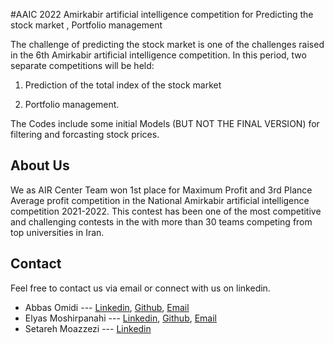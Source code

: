 #AAIC 2022  Amirkabir artificial intelligence competition for Predicting the stock market , Portfolio management

The challenge of predicting the stock market is one of the challenges raised 
in the 6th Amirkabir artificial intelligence competition. In this period, two separate competitions will be held:

1) Prediction of the total index of the stock market

2) Portfolio management.

The Codes include some initial Models (BUT NOT THE FINAL VERSION) for filtering and forcasting stock prices.

## About Us
We as AIR Center Team won 1st place   for Maximum Profit and 3rd Plance Average profit competition in the National  Amirkabir artificial intelligence competition 2021-2022. 
This contest has been one of the most competitive and challenging contests in the with more than 30 teams competing 
from top universities in Iran.

## Contact
Feel free to contact us via email or connect with us on linkedin.

- Abbas Omidi --- [Linkedin](https://www.linkedin.com/in/abbasomidi77/), [Github](https://github.com/abbasomidi77), [Email](mailto:abbasomidi77@gmail.com)
- Elyas Moshirpanahi --- [Linkedin](https://www.linkedin.com/in/ElyasMoshirpanahi1997), [Github](https://github.com/elyas1376), [Email](mailto:elyasmoshirpanahe1376@gmail.com)
- Setareh Moazzezi ---  [Linkedin](https://www.linkedin.com/in/setareh-moazzezi-a1679182)